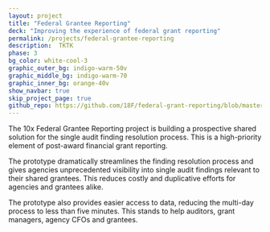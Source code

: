 ```yaml
---
layout: project
title: "Federal Grantee Reporting"
deck: "Improving the experience of federal grant reporting"
permalink: /projects/federal-grantee-reporting
description:  TKTK
phase: 3
bg_color: white-cool-3
graphic_outer_bg: indigo-warm-50v
graphic_middle_bg: indigo-warm-70
graphic_inner_bg: orange-40v
show_navbar: true
skip_project_page: true
github_repo: https://github.com/18F/federal-grant-reporting/blob/master/README.md
---
```


The 10x Federal Grantee Reporting project is building a prospective shared solution for the single audit finding resolution process. This is a high-priority element of post-award financial grant reporting.

The prototype dramatically streamlines the finding resolution process and gives agencies unprecedented visibility into single audit findings relevant to their shared grantees. This reduces costly and duplicative  efforts for agencies and grantees alike.

The prototype also provides easier access to data, reducing the  multi-day process to less than five minutes. This stands to help auditors, grant managers, agency CFOs and grantees.
